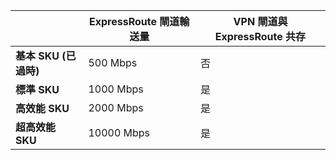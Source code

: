 |  | **ExpressRoute 閘道輸送量** | **VPN 閘道與 ExpressRoute 共存** |
| --- | --- | --- |
| **基本 SKU (已過時)** |500 Mbps |否 |
| **標準 SKU** |1000 Mbps |是 |
| **高效能 SKU** |2000 Mbps |是 |
| **超高效能 SKU** |10000 Mbps |是 |



<!--HONumber=Nov16_HO3-->


